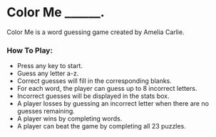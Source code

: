 # Color Me ______.
Color Me is a word guessing game created by Amelia Carlie.


### How To Play:
* Press any key to start.
* Guess any letter a-z. 
* Correct guesses will fill in the corresponding blanks.
* For each word, the player can guess up to 8 incorrect letters.
* Incorrect guesses will be displayed in the stats box.
* A player losses by guessing an incorrect letter when there are no guesses remaining.
* A player wins by completing words.
* A player can beat the game by completing all 23 puzzles.